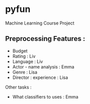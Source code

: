 # pyfun
Machine Learning Course Project


## Preprocessing Features :

- Budget 
- Rating : Liv
- Language : Liv
- Actor - name analysis : Emma
- Genre : Lisa
- Director : experience : Lisa


Other tasks : 
- What classifiers to uses : Emma
